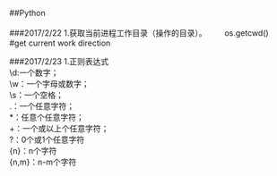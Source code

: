 ##Python<br><br>
###2017/2/22
1.获取当前进程工作目录（操作的目录）。
　　os.getcwd()　　　#get current work direction

###2017/2/23
1.正则表达式<br>
  \d:一个数字；<br>
  \w：一个字母或数字；<br>
  \s：一个空格；<br>
  .：一个任意字符；<br>
  *：任意个任意字符；<br>
  +：一个或以上个任意字符；<br>
  ?：0个或1个任意字符<br>
  {n}：n个字符<br>
  {n,m}：n-m个字符<br>
  
